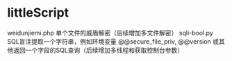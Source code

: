 # littleScript

weidunjiemi.php       单个文件的威盾解密（后续增加多文件解密）
sqli-bool.py          SQL盲注提取一个字符串，例如环境变量 @@secure_file_priv, @@version 或其他返回一个字段的SQL查询（后续增加多线程和获取控制台参数）
